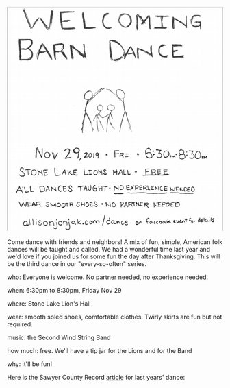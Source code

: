 ![poster](/img/2019barnDanceArt.png) 

Come dance with friends and neighbors! A mix of fun, simple, American folk dances will be taught and called. We had a wonderful time last year and we'd love if you joined us for some fun the day after Thanksgiving. This will be the third dance in our "every-so-often" series.

who: Everyone is welcome. No partner needed, no experience needed.

when: 6:30pm to 8:30pm, Friday Nov 29

where: Stone Lake Lion's Hall

wear: smooth soled shoes, comfortable clothes. Twirly skirts are fun but not required.

music: the Second Wind String Band 

how much: free. We'll have a tip jar for the Lions and for the Band

why: it'll be fun!

Here is the Sawyer County Record [article][] for last years' dance: 

[article]:https://www.apg-wi.com/sawyer_county_record/free/old-fashioned-barn-dance/collection_8f15f900-f342-11e8-83af-17937e6ee98d.html
